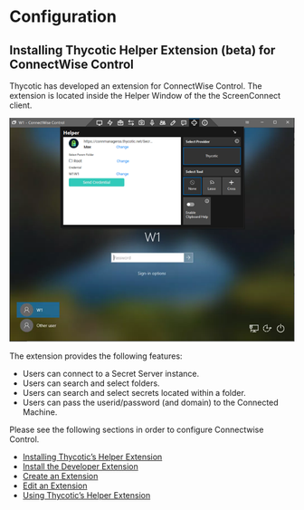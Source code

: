 [title]: # (Configuration)
[tags]: # (introduction)
[priority]: # (100)
# Configuration

## Installing Thycotic Helper Extension (beta) for ConnectWise Control

Thycotic has developed an extension for ConnectWise Control. The extension is located inside the Helper Window of the the ScreenConnect client.

   ![extension](images/picture2.png)

The extension provides the following features:

* Users can connect to a Secret Server instance.
* Users can search and select folders.
* Users can search and select secrets located within a folder.
* Users can pass the userid/password (and domain) to the Connected Machine.

Please see the following sections in order to configure Connectwise Control.

   * [Installing Thycotic’s Helper Extension](installing-thycotics-helper-extension)
   * [Install the Developer Extension](install-the-extension-developer-extension.md)
   * [Create an Extension](create-extension.md)
   * [Edit an Extension](edit-extension.md)
   * [Using Thycotic’s Helper Extension](using-thycotics-helper-extension.md)
